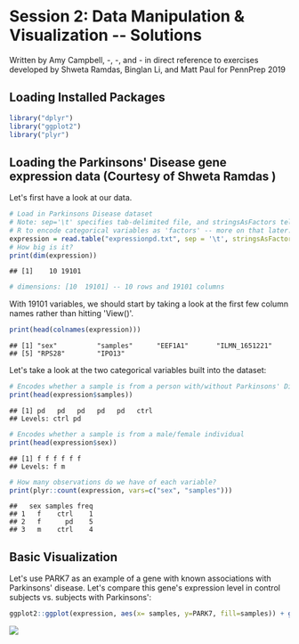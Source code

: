 Session 2: Data Manipulation & Visualization -- Solutions
================
Written by Amy Campbell, -, -, and - in direct reference to exercises developed by Shweta Ramdas, Binglan Li, and Matt Paul for PennPrep 2019

Loading Installed Packages
--------------------------

``` r
library("dplyr")
library("ggplot2")
library("plyr")
```

Loading the Parkinsons' Disease gene expression data (Courtesy of Shweta Ramdas )
---------------------------------------------------------------------------------

Let's first have a look at our data.

``` r
# Load in Parkinsons Disease dataset 
# Note: sep='\t' specifies tab-delimited file, and stringsAsFactors tells 
# R to encode categorical variables as 'factors' -- more on that later. 
expression = read.table("expressionpd.txt", sep = '\t', stringsAsFactors=TRUE)
# How big is it? 
print(dim(expression))
```

    ## [1]    10 19101

``` r
# dimensions: [10  19101] -- 10 rows and 19101 columns
```

With 19101 variables, we should start by taking a look at the first few column names rather than hitting 'View()'.

``` r
print(head(colnames(expression)))
```

    ## [1] "sex"          "samples"      "EEF1A1"       "ILMN_1651221"
    ## [5] "RPS28"        "IPO13"

Let's take a look at the two categorical variables built into the dataset:

``` r
# Encodes whether a sample is from a person with/without Parkinsons' Disease
print(head(expression$samples))
```

    ## [1] pd   pd   pd   pd   pd   ctrl
    ## Levels: ctrl pd

``` r
# Encodes whether a sample is from a male/female individual 
print(head(expression$sex))
```

    ## [1] f f f f f f
    ## Levels: f m

``` r
# How many observations do we have of each variable? 
print(plyr::count(expression, vars=c("sex", "samples")))
```

    ##   sex samples freq
    ## 1   f    ctrl    1
    ## 2   f      pd    5
    ## 3   m    ctrl    4

Basic Visualization
-------------------

Let's use PARK7 as an example of a gene with known associations with Parkinsons' disease. Let's compare this gene's expression level in control subjects vs. subjects with Parkinsons':

``` r
ggplot2::ggplot(expression, aes(x= samples, y=PARK7, fill=samples)) + geom_boxplot() + labs(title="PARK7 Gene Expression in Parkinsons Disease Samples vs. Controls")
```

![](Practicum_code_files/figure-markdown_github/unnamed-chunk-5-1.png)
